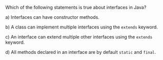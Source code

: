 Which of the following statements is true about interfaces in Java?

a) Interfaces can have constructor methods.

b) A class can implement multiple interfaces using the `extends` keyword.

c) An interface can extend multiple other interfaces using the `extends` keyword.

d) All methods declared in an interface are by default `static` and `final`.
